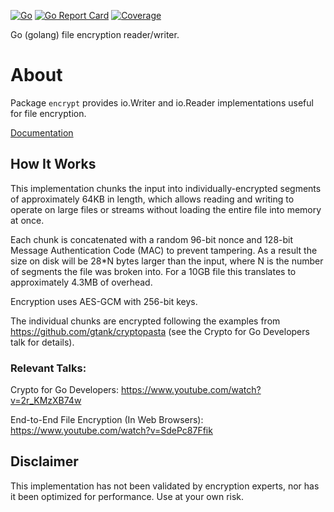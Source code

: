 [![Go](https://github.com/Travis-Britz/encrypt/actions/workflows/go.yml/badge.svg)](https://github.com/Travis-Britz/encrypt/actions/workflows/go.yml)
[![Go Report Card](https://goreportcard.com/badge/github.com/Travis-Britz/encrypt)](https://goreportcard.com/report/github.com/Travis-Britz/encrypt)
[![Coverage](https://codecov.io/github/Travis-Britz/encrypt?branch=master)](https://codecov.io/gh/Travis-Britz/encrypt/branch/master/graphs/badge.svg?branch=master)

Go (golang) file encryption reader/writer.

# About

Package `encrypt` provides io.Writer and io.Reader implementations useful for file encryption.

[Documentation](https://pkg.go.dev/github.com/Travis-Britz/encrypt)

## How It Works

This implementation chunks the input into individually-encrypted segments of approximately 64KB in length,
which allows reading and writing to operate on large files or streams without loading the entire file into memory at once.

Each chunk is concatenated with a random 96-bit nonce and 128-bit Message Authentication Code (MAC) to prevent tampering.
As a result the size on disk will be 28*N bytes larger than the input, where N is the number of segments the file was broken into.
For a 10GB file this translates to approximately 4.3MB of overhead.

Encryption uses AES-GCM with 256-bit keys.

The individual chunks are encrypted following the examples from https://github.com/gtank/cryptopasta
(see the Crypto for Go Developers talk for details).

### Relevant Talks:

Crypto for Go Developers: https://www.youtube.com/watch?v=2r_KMzXB74w

End-to-End File Encryption (In Web Browsers): https://www.youtube.com/watch?v=SdePc87Ffik

## Disclaimer

This implementation has not been validated by encryption experts,
nor has it been optimized for performance.
Use at your own risk.

